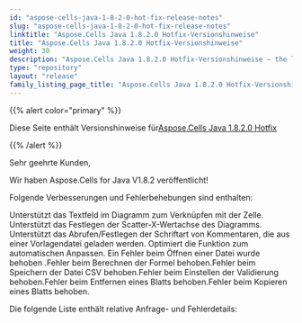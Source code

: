 ```yaml
---
id: "aspose-cells-java-1-8-2-0-hot-fix-release-notes"
slug: "aspose-cells-java-1-8-2-0-hot-fix-release-notes"
linktitle: "Aspose.Cells Java 1.8.2.0 Hotfix-Versionshinweise"
title: "Aspose.Cells Java 1.8.2.0 Hotfix-Versionshinweise"
weight: 30
description: "Aspose.Cells Java 1.8.2.0 Hotfix-Versionshinweise – the latest updates and fixes."
type: "repository"
layout: "release"
family_listing_page_title: "Aspose.Cells Java 1.8.2.0 Hotfix-Versionshinweise"
---
```

{{% alert color="primary" %}} 

 Diese Seite enthält Versionshinweise für[Aspose.Cells Java 1.8.2.0 Hotfix](https://releases.aspose.com/cells/java/new-releases/aspose.cells-java-1.8.2.0-hot-fix/)

{{% /alert %}} 

 Sehr geehrte Kunden,

 Wir haben Aspose.Cells for Java V1.8.2 veröffentlicht!

 Folgende Verbesserungen und Fehlerbehebungen sind enthalten:

 Unterstützt das Textfeld im Diagramm zum Verknüpfen mit der Zelle. Unterstützt das Festlegen der Scatter-X-Wertachse des Diagramms. Unterstützt das Abrufen/Festlegen der Schriftart von Kommentaren, die aus einer Vorlagendatei geladen werden. Optimiert die Funktion zum automatischen Anpassen. Ein Fehler beim Öffnen einer Datei wurde behoben .Fehler beim Berechnen der Formel behoben.Fehler beim Speichern der Datei CSV behoben.Fehler beim Einstellen der Validierung behoben.Fehler beim Entfernen eines Blatts behoben.Fehler beim Kopieren eines Blatts behoben.

Die folgende Liste enthält relative Anfrage- und Fehlerdetails:
